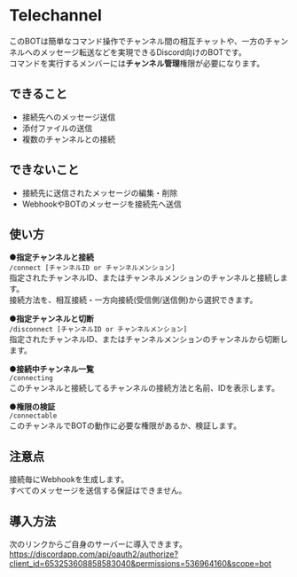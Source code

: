 # Telechannel
このBOTは簡単なコマンド操作でチャンネル間の相互チャットや、一方のチャンネルへのメッセージ転送などを実現できるDiscord向けのBOTです。  
コマンドを実行するメンバーには**チャンネル管理**権限が必要になります。  

## できること
- 接続先へのメッセージ送信
- 添付ファイルの送信
- 複数のチャンネルとの接続

## できないこと
- 接続先に送信されたメッセージの編集・削除
- WebhookやBOTのメッセージを接続先へ送信

## 使い方
**●指定チャンネルと接続**  
```/connect [チャンネルID or チャンネルメンション]```  
指定されたチャンネルID、またはチャンネルメンションのチャンネルと接続します。  
接続方法を、相互接続・一方向接続(受信側/送信側)から選択できます。  
  
**●指定チャンネルと切断**  
```/disconnect [チャンネルID or チャンネルメンション]```  
指定されたチャンネルID、またはチャンネルメンションのチャンネルから切断します。  
  
**●接続中チャンネル一覧**  
```/connecting```  
このチャンネルと接続してるチャンネルの接続方法と名前、IDを表示します。  
  
**●権限の検証**  
```/connectable```  
このチャンネルでBOTの動作に必要な権限があるか、検証します。  

## 注意点
接続毎にWebhookを生成します。  
すべてのメッセージを送信する保証はできません。  

## 導入方法
次のリンクからご自身のサーバーに導入できます。  
https://discordapp.com/api/oauth2/authorize?client_id=653253608858583040&permissions=536964160&scope=bot  
